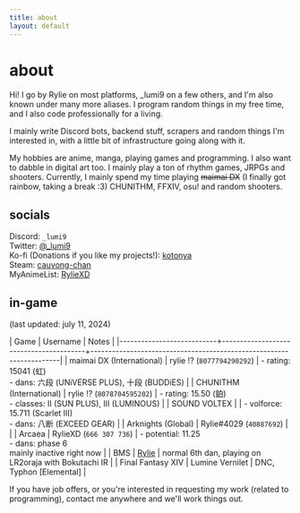 ```yaml
---
title: about
layout: default
---
```


<div class="title">
    <h1>about</h1>
</div>

Hi! I go by Rylie on most platforms, \_lumi9 on a few others, and I'm also known under many more aliases. I program random things in my free time, and I also code professionally for a living.

I mainly write Discord bots, backend stuff, scrapers and random things I'm interested in, with a little bit of infrastructure going along with it.

My hobbies are anime, manga, playing games and programming. I also want to dabble in digital art too. I mainly play a ton of rhythm games, JRPGs and shooters. Currently, I mainly spend my time playing ~~maimai DX~~ (I finally got rainbow, taking a break :3) CHUNITHM, FFXIV, osu! and random shooters.

## socials

Discord: `_lumi9`  
Twitter: [@\_lumi9](https://twitter.com/_lumi9)  
Ko-fi (Donations if you like my projects!): [kotonya](https://ko-fi.com/kotonya)  
Steam: [cauvong-chan](https://steamcommunity.com/id/cauvong-chan)  
MyAnimeList: [RylieXD](https://myanimelist.net/profile/RylieXD)

## in-game

(last updated: july 11, 2024)

| Game                      | Username                               | Notes                                                               |
|---------------------------+----------------------------------------+---------------------------------------------------------------------|
| maimai DX (International) | rylie !? (`8077794290292`)             | - rating: 15041 (虹)<br>- dans: 六段 (UNiVERSE PLUS), 十段 (BUDDiES)  |
| CHUNITHM (International)  | rylie !? (`8078704595202`)             | - rating: 15.50 (鉑)<br>- classes: II (SUN PLUS), III (LUMINOUS)     |
| SOUND VOLTEX              |                                        | - volforce: 15.711 (Scarlet III)<br>- dans: 八断 (EXCEED GEAR)       |
| Arknights (Global)        | Rylie#4029 (`40887692`)                |                                                                     |
| Arcaea                    | RylieXD (`666 307 736`)                | - potential: 11.25<br> - dans: phase 6<br>mainly inactive right now |
| BMS                       | [Rylie](https://bokutachi.xyz/u/Rylie) | normal 6th dan, playing on LR2oraja with Bokutachi IR               |
| Final Fantasy XIV         | Lumine Vernilet                        | DNC, Typhon [Elemental]                                             |

If you have job offers, or you're interested in requesting my work (related to programming), contact me anywhere and we'll work things out.
